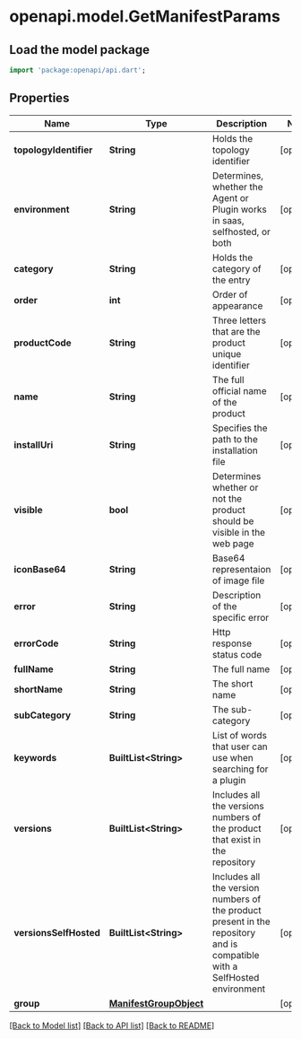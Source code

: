 # openapi.model.GetManifestParams

## Load the model package
```dart
import 'package:openapi/api.dart';
```

## Properties
Name | Type | Description | Notes
------------ | ------------- | ------------- | -------------
**topologyIdentifier** | **String** | Holds the topology identifier | [optional] 
**environment** | **String** | Determines, whether the Agent or Plugin works in saas, selfhosted, or both | [optional] 
**category** | **String** | Holds the category of the entry | [optional] 
**order** | **int** | Order of appearance | [optional] 
**productCode** | **String** | Three letters that are the product unique identifier | [optional] 
**name** | **String** | The full official name of the product | [optional] 
**installUri** | **String** | Specifies the path to the installation file | [optional] 
**visible** | **bool** | Determines whether or not the product should be visible in the web page | [optional] 
**iconBase64** | **String** | Base64 representaion of image file | [optional] 
**error** | **String** | Description of the specific error | [optional] 
**errorCode** | **String** | Http response status code | [optional] 
**fullName** | **String** | The full name | [optional] 
**shortName** | **String** | The short name | [optional] 
**subCategory** | **String** | The sub-category | [optional] 
**keywords** | **BuiltList&lt;String&gt;** | List of words that user can use when searching for a plugin | [optional] 
**versions** | **BuiltList&lt;String&gt;** | Includes all the versions numbers of the product that exist in the repository | [optional] 
**versionsSelfHosted** | **BuiltList&lt;String&gt;** | Includes all the version numbers of the product present in the repository and is compatible with a SelfHosted environment | [optional] 
**group** | [**ManifestGroupObject**](ManifestGroupObject.md) |  | [optional] 

[[Back to Model list]](../README.md#documentation-for-models) [[Back to API list]](../README.md#documentation-for-api-endpoints) [[Back to README]](../README.md)



